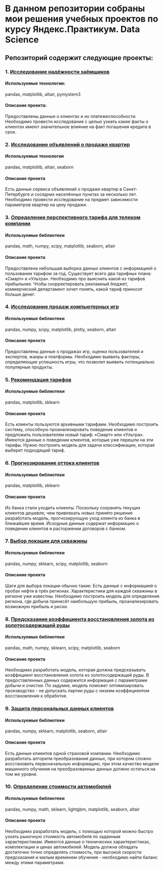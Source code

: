 # В данном репозитории собраны мои решения учебных проектов по курсу Яндекс.Практикум. Data Science
## Репозиторий содержит следующие проекты:

### 1. [Исследование надёжности заёмщиков](https://github.com/BurakouskiPavel/My-training-projects/tree/main/%D0%AF%D0%BD%D0%B4%D0%B5%D0%BA%D1%81.%D0%9F%D1%80%D0%B0%D0%BA%D1%82%D0%B8%D0%BA%D1%83%D0%BC.%20DataScience/1.%20%D0%98%D1%81%D1%81%D0%BB%D0%B5%D0%B4%D0%BE%D0%B2%D0%B0%D0%BD%D0%B8%D0%B5%20%D0%BD%D0%B0%D0%B4%D1%91%D0%B6%D0%BD%D0%BE%D1%81%D1%82%D0%B8%20%D0%B7%D0%B0%D1%91%D0%BC%D1%89%D0%B8%D0%BA%D0%BE%D0%B2)
#### Используемые технологии:
pandas, matplotlib, altair, pymystem3
#### Описание проекта:
Предоставлены данные о клиентах и их платежеспособности. Необходимо провести исследование с целью узнать какие факты о клиентах имеют значительное влияние на факт погашения кредита в срок.

### 2. [Исследование объявлений о продаже квартир](https://github.com/BurakouskiPavel/My-training-projects/tree/main/%D0%AF%D0%BD%D0%B4%D0%B5%D0%BA%D1%81.%D0%9F%D1%80%D0%B0%D0%BA%D1%82%D0%B8%D0%BA%D1%83%D0%BC.%20DataScience/2.%20%D0%98%D1%81%D1%81%D0%BB%D0%B5%D0%B4%D0%BE%D0%B2%D0%B0%D0%BD%D0%B8%D0%B5%20%D0%BE%D0%B1%D1%8A%D1%8F%D0%B2%D0%BB%D0%B5%D0%BD%D0%B8%D0%B9%20%D0%BE%20%D0%BF%D1%80%D0%BE%D0%B4%D0%B0%D0%B6%D0%B5%20%D0%BA%D0%B2%D0%B0%D1%80%D1%82%D0%B8%D1%80)
#### Используемые технологии
pandas, matplotlib, altair, seaborn
#### Описание проекта
Есть данные сервиса объявлений о продаже квартир в Санкт-Петербурге и соседних населённых пунктах за несколько лет. Необходимо провести исследование на предмет зависимости параметров квартир на цену продажи.

### 3. [Определение перспективного тарифа для телеком компании](https://github.com/BurakouskiPavel/My-training-projects/tree/main/%D0%AF%D0%BD%D0%B4%D0%B5%D0%BA%D1%81.%D0%9F%D1%80%D0%B0%D0%BA%D1%82%D0%B8%D0%BA%D1%83%D0%BC.%20DataScience/3.%20%D0%9E%D0%BF%D1%80%D0%B5%D0%B4%D0%B5%D0%BB%D0%B5%D0%BD%D0%B8%D0%B5%20%D0%BF%D0%B5%D1%80%D1%81%D0%BF%D0%B5%D0%BA%D1%82%D0%B8%D0%B2%D0%BD%D0%BE%D0%B3%D0%BE%20%D1%82%D0%B0%D1%80%D0%B8%D1%84%D0%B0%20%D0%B4%D0%BB%D1%8F%20%D1%82%D0%B5%D0%BB%D0%B5%D0%BA%D0%BE%D0%BC%20%D0%BA%D0%BE%D0%BC%D0%BF%D0%B0%D0%BD%D0%B8%D0%B8)
#### Используемые библиотеки
pandas, math, numpy, scipy, matplotlib, seaborn, altair
#### Описание проекта
Предоставлена небольшая выборка данных клиентов с информацией о пользовании тарифом за год. Существует всего два тарифных плана: «Смарт» и «Ультра». Необходимо про выяснить какой из тарифов прибыльнее. Чтобы скорректировать рекламный бюджет, коммерческий департамент хочет понять, какой тариф приносит больше денег.

### 4. [Исследование продаж компьютерных игр](https://github.com/BurakouskiPavel/My-training-projects/tree/main/%D0%AF%D0%BD%D0%B4%D0%B5%D0%BA%D1%81.%D0%9F%D1%80%D0%B0%D0%BA%D1%82%D0%B8%D0%BA%D1%83%D0%BC.%20DataScience/4.%20%D0%98%D1%81%D1%81%D0%BB%D0%B5%D0%B4%D0%BE%D0%B2%D0%B0%D0%BD%D0%B8%D0%B5%20%D0%BF%D1%80%D0%BE%D0%B4%D0%B0%D0%B6%20%D0%BA%D0%BE%D0%BC%D0%BF%D1%8C%D1%8E%D1%82%D0%B5%D1%80%D0%BD%D1%8B%D1%85%20%D0%B8%D0%B3%D1%80)
#### Используемые библиотеки
pandas, numpy, scipy, matplotlib, plotly, seaborn, altair
#### Описание проекта
Предоставлены данные о продажах игр, оценки пользователей и экспертов, жанры и платформы. Необходимо выявить факторы, определяющие успешность игры, что позволит выявить потенциально популярные продукты.

### 5. [Рекомендация тарифов](https://github.com/BurakouskiPavel/My-training-projects/tree/main/%D0%AF%D0%BD%D0%B4%D0%B5%D0%BA%D1%81.%D0%9F%D1%80%D0%B0%D0%BA%D1%82%D0%B8%D0%BA%D1%83%D0%BC.%20DataScience/5.%20%D0%A0%D0%B5%D0%BA%D0%BE%D0%BC%D0%B5%D0%BD%D0%B4%D0%B0%D1%86%D0%B8%D1%8F%20%D1%82%D0%B0%D1%80%D0%B8%D1%84%D0%BE%D0%B2)
#### Используемые библиотеки
pandas, matplotlib, sklearn
#### Описание проекта
Есть клиенты пользуются архивными тарифами. Необходимо построить систему, способную проанализировать поведение клиентов и предложить пользователям новый тариф: «Смарт» или «Ультра». Имеются данные о поведении клиентов, которые уже перешли на эти тарифы. Нужно построить модель для задачи классификации, которая выберет подходящий тариф.

### 6. [Прогнозирование оттока клиентов](https://github.com/BurakouskiPavel/My-training-projects/blob/main/%D0%AF%D0%BD%D0%B4%D0%B5%D0%BA%D1%81.%D0%9F%D1%80%D0%B0%D0%BA%D1%82%D0%B8%D0%BA%D1%83%D0%BC.%20DataScience/6.%20%D0%9F%D1%80%D0%BE%D0%B3%D0%BD%D0%BE%D0%B7%D0%B8%D1%80%D0%BE%D0%B2%D0%B0%D0%BD%D0%B8%D0%B5%20%D0%BE%D1%82%D1%82%D0%BE%D0%BA%D0%B0%20%D0%BA%D0%BB%D0%B8%D0%B5%D0%BD%D1%82%D0%BE%D0%B2/readme.md)
#### Используемые библиотеки
pandas, matplotlib, sklearn
#### Описание проекта
Из банка стали уходить клиенты. Поскольку сохранять текущих клиентов дешевле, чем привлекать новых принято решение разработать модель, прогнозирующую уход клиента из банка в ближайшее время. Исходные данные содержат информацию о поведении клиентов и расторжении договоров с банком.

### 7. [Выбор локации для скважины](https://github.com/BurakouskiPavel/My-training-projects/tree/main/%D0%AF%D0%BD%D0%B4%D0%B5%D0%BA%D1%81.%D0%9F%D1%80%D0%B0%D0%BA%D1%82%D0%B8%D0%BA%D1%83%D0%BC.%20DataScience/7.%20%D0%92%D1%8B%D0%B1%D0%BE%D1%80%20%D0%BB%D0%BE%D0%BA%D0%B0%D1%86%D0%B8%D0%B8%20%D0%B4%D0%BB%D1%8F%20%D1%81%D0%BA%D0%B2%D0%B0%D0%B6%D0%B8%D0%BD%D1%8B)
#### Используемые библиотеки
pandas, numpy, sklearn, scipy, matplotlib, seaborn
#### Описание проекта
Шаги для выбора локации обычно такие:
Есть данные с информацией о пробах нефти в трёх регионах. Характеристики для каждой скважины в регионе уже известны. Необходимо построить модель для определения региона, где добыча принесёт наибольшую прибыль, проанализировать возможную прибыль и риски.

### 8. [Предсказание коэффициента восстановления золота из золотосодержащей руды](https://github.com/BurakouskiPavel/My-training-projects/blob/main/%D0%AF%D0%BD%D0%B4%D0%B5%D0%BA%D1%81.%D0%9F%D1%80%D0%B0%D0%BA%D1%82%D0%B8%D0%BA%D1%83%D0%BC.%20DataScience/8.%20%D0%9F%D1%80%D0%B5%D0%B4%D1%81%D0%BA%D0%B0%D0%B7%D0%B0%D0%BD%D0%B8%D0%B5%20%D0%BA%D0%BE%D1%8D%D1%84%D1%84%D0%B8%D1%86%D0%B8%D0%B5%D0%BD%D1%82%D0%B0%20%D0%B2%D0%BE%D1%81%D1%81%D1%82%D0%B0%D0%BD%D0%BE%D0%B2%D0%BB%D0%B5%D0%BD%D0%B8%D1%8F%20%D0%B7%D0%BE%D0%BB%D0%BE%D1%82%D0%B0%20%D0%B8%D0%B7%20%D0%B7%D0%BE%D0%BB%D0%BE%D1%82%D0%BE%D1%81%D0%BE%D0%B4%D0%B5%D1%80%D0%B6%D0%B0%D1%89%D0%B5%D0%B9%20%D1%80%D1%83%D0%B4%D1%8B/readme.md)
#### Используемые библиотеки
pandas, math, numpy, sklearn, scipy, matplotlib, seaborn
#### Описание проекта
Необходимо разработать модель, которая должна предсказывать коэффициент восстановления золота из золотосодержащей руды. В предоставленных данных содержится информация с параметрами добычи и очистки. По задумке, модель поможет оптимизировать производство - не допускать партии руды с низким коэффициентом восстановления к обработке.


### 9. [Защита персональных данных клиентов](https://github.com/BurakouskiPavel/My-training-projects/tree/main/%D0%AF%D0%BD%D0%B4%D0%B5%D0%BA%D1%81.%D0%9F%D1%80%D0%B0%D0%BA%D1%82%D0%B8%D0%BA%D1%83%D0%BC.%20DataScience/9.%20%D0%97%D0%B0%D1%89%D0%B8%D1%82%D0%B0%20%D0%BF%D0%B5%D1%80%D1%81%D0%BE%D0%BD%D0%B0%D0%BB%D1%8C%D0%BD%D1%8B%D1%85%20%D0%B4%D0%B0%D0%BD%D0%BD%D1%8B%D1%85%20%D0%BA%D0%BB%D0%B8%D0%B5%D0%BD%D1%82%D0%BE%D0%B2%20(%D0%9B%D0%B8%D0%BD%D0%B5%D0%B9%D0%BD%D0%B0%D1%8F%20%D0%B0%D0%BB%D0%B3%D0%B5%D0%B1%D1%80%D0%B0)#%D0%B7%D0%B0%D1%89%D0%B8%D1%82%D0%B0-%D0%BF%D0%B5%D1%80%D1%81%D0%BE%D0%BD%D0%B0%D0%BB%D1%8C%D0%BD%D1%8B%D1%85-%D0%B4%D0%B0%D0%BD%D0%BD%D1%8B%D1%85-%D0%BA%D0%BB%D0%B8%D0%B5%D0%BD%D1%82%D0%BE%D0%B2)
#### Используемые библиотеки
pandas, numpy, sklearn, matplotlib, seaborn, altair
#### Описание проекта
Есть данные клиентов одной страховой компании. Необходимо разработать алгоритм преобразования данных, при котором сложно восстановить первоначальную информацию, при этом качество модели машинного обучения на преобразованных данных должно остаться на том же уровне.

### 10. [Определение стоимости автомобилей](https://github.com/BurakouskiPavel/My-training-projects/tree/main/%D0%AF%D0%BD%D0%B4%D0%B5%D0%BA%D1%81.%D0%9F%D1%80%D0%B0%D0%BA%D1%82%D0%B8%D0%BA%D1%83%D0%BC.%20DataScience/10.%20%D0%9E%D0%BF%D1%80%D0%B5%D0%B4%D0%B5%D0%BB%D0%B5%D0%BD%D0%B8%D0%B5%20%D1%81%D1%82%D0%BE%D0%B8%D0%BC%D0%BE%D1%81%D1%82%D0%B8%20%D0%B0%D0%B2%D1%82%D0%BE%D0%BC%D0%BE%D0%B1%D0%B8%D0%BB%D0%B5%D0%B9)
#### Используемые библиотеки
pandas, numpy, math, sklearn, lightgbm, matplotlib, seaborn, altair
#### Описание проекта
Необходимо разработать модель, с помощью которой можно быстро узнать рыночную стоимость автомобиля по заданным характеристикам. Имеются данные о технических характеристиках, комплектации и ценах автомобилей. Модель должна обладать достаточно точно определять стоимость, при высокой скорости предсказания и малым временем обучения - необходимо найти баланс между этими параметрами.

